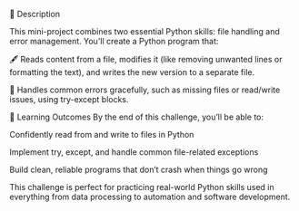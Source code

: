 📝 Description

This mini-project combines two essential Python skills: file handling and error management. You'll create a Python program that:

🖋️ Reads content from a file, modifies it (like removing unwanted lines or formatting the text), and writes the new version to a separate file.

🧪 Handles common errors gracefully, such as missing files or read/write issues, using try-except blocks.

🎯 Learning Outcomes
By the end of this challenge, you’ll be able to:

Confidently read from and write to files in Python

Implement try, except, and handle common file-related exceptions

Build clean, reliable programs that don’t crash when things go wrong

This challenge is perfect for practicing real-world Python skills used in everything from data processing to automation and software development.

